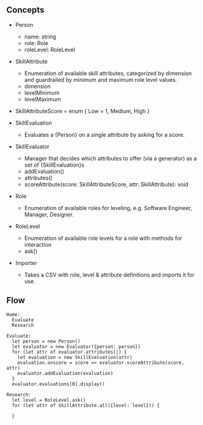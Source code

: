 ## Concepts

* Person
  - name: string
  - role: Role
  - roleLevel: RoleLevel

* SkillAttribute
  * Enumeration of available skill attributes, categorized by dimension and
    guardrailed by minimum and maximum role level values.
  - dimension
  - levelMinimum
  - levelMaximum

* SkillAttributeScore = enum { Low = 1, Medium, High }

* SkillEvaluation
  * Evaluates a {Person} on a single attribute by asking for a score.

* SkillEvaluator
  * Manager that decides which attributes to offer (via a generator) as a set of
    {SkillEvaluation}s
  - addEvaluation()
  - attributes()
  - scoreAttribute(score: SkillAttributeScore, attr: SkillAttribute): void

* Role
  * Enumeration of available roles for leveling, e.g. Software Engineer,
    Manager, Designer.

* RoleLevel
  * Enumeration of available role levels for a role with methods for interaction
  - ask()

* Importer
  * Takes a CSV with role, level & attribute definitions and imports it for use.


## Flow

```
Home:
  Evaluate
  Research

Evaluate:
  let person = new Person()
  let evaluator = new Evaluator({person: person})
  for (let attr of evaluator.attributes()) {
    let evaluation = new SkillEvaluation(attr)
    evaluation.onscore = score => evaluator.scoreAttribute(score, attr)
    evaluator.addEvaluation(evaluation)
  }
  evaluator.evaluations[0].display()

Research:
  let level = RoleLevel.ask()
  for (let attr of SkillAttribute.all({level: level})) {

  }
```
